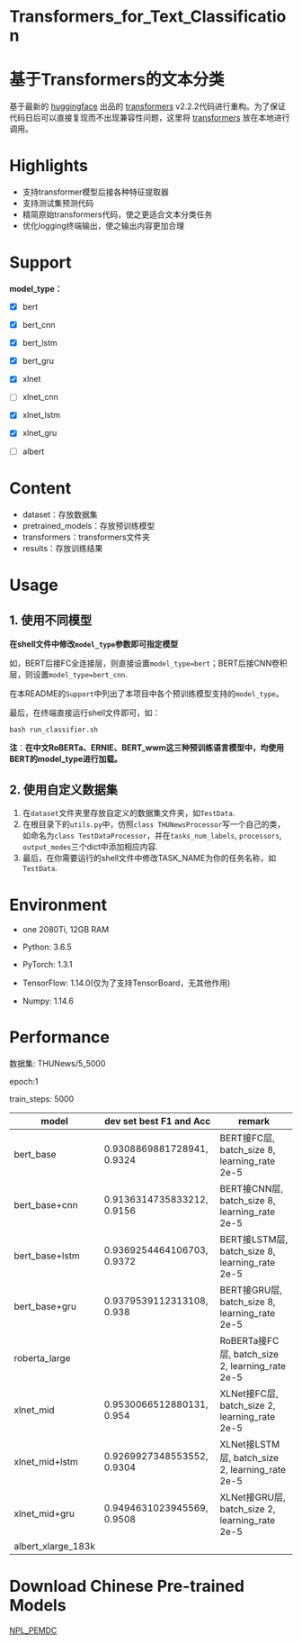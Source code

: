 # Transformers_for_Text_Classification

# 基于Transformers的文本分类

基于最新的 [huggingface](https://github.com/huggingface) 出品的 [transformers](https://github.com/huggingface/transformers/releases/tag/v2.2.2) v2.2.2代码进行重构。为了保证代码日后可以直接复现而不出现兼容性问题，这里将 [transformers](https://github.com/huggingface/transformers/releases/tag/v2.2.2) 放在本地进行调用。



# Highlights

- 支持transformer模型后接各种特征提取器
- 支持测试集预测代码
- 精简原始transformers代码，使之更适合文本分类任务
- 优化logging终端输出，使之输出内容更加合理



# Support 

**model_type：**

- [x] bert
- [x] bert_cnn
- [x] bert_lstm
- [x] bert_gru
- [x] xlnet
- [ ] xlnet_cnn
- [x] xlnet_lstm
- [x] xlnet_gru
- [ ] albert



# Content

- dataset：存放数据集
- pretrained_models：存放预训练模型
- transformers：transformers文件夹
- results：存放训练结果



# Usage

## 1. 使用不同模型

**在shell文件中修改`model_type`参数即可指定模型**

如，BERT后接FC全连接层，则直接设置`model_type=bert`；BERT后接CNN卷积层，则设置`model_type=bert_cnn`. 

在本README的`Support`中列出了本项目中各个预训练模型支持的`model_type`。

最后，在终端直接运行shell文件即可，如：

```
bash run_classifier.sh
```

**注**：**在中文RoBERTa、ERNIE、BERT_wwm这三种预训练语言模型中，均使用BERT的model_type进行加载。**



## 2. 使用自定义数据集

1. 在`dataset`文件夹里存放自定义的数据集文件夹，如`TestData`.
2. 在根目录下的`utils.py`中，仿照`class THUNewsProcessor`写一个自己的类，如命名为`class TestDataProcessor`，并在`tasks_num_labels`, `processors`, `output_modes`三个dict中添加相应内容.
3. 最后，在你需要运行的shell文件中修改TASK_NAME为你的任务名称，如`TestData`.



# Environment

- one 2080Ti, 12GB RAM
- Python: 3.6.5
- PyTorch: 1.3.1

- TensorFlow: 1.14.0(仅为了支持TensorBoard，无其他作用)
- Numpy: 1.14.6



# Performance

数据集: THUNews/5_5000

epoch:1

train_steps: 5000 

| model              | dev set best F1 and Acc    | remark                                          |
| ------------------ | -------------------------- | ----------------------------------------------- |
| bert_base          | 0.9308869881728941, 0.9324 | BERT接FC层, batch_size 8, learning_rate 2e-5    |
| bert_base+cnn      | 0.9136314735833212, 0.9156 | BERT接CNN层, batch_size 8, learning_rate 2e-5   |
| bert_base+lstm     | 0.9369254464106703, 0.9372 | BERT接LSTM层, batch_size 8, learning_rate 2e-5  |
| bert_base+gru      | 0.9379539112313108, 0.938  | BERT接GRU层, batch_size 8, learning_rate 2e-5   |
| roberta_large      |                            | RoBERTa接FC层, batch_size 2, learning_rate 2e-5 |
| xlnet_mid          | 0.9530066512880131, 0.954  | XLNet接FC层, batch_size 2, learning_rate 2e-5   |
| xlnet_mid+lstm     | 0.9269927348553552, 0.9304 | XLNet接LSTM层, batch_size 2, learning_rate 2e-5 |
| xlnet_mid+gru      | 0.9494631023945569, 0.9508 | XLNet接GRU层, batch_size 2, learning_rate 2e-5  |
| albert_xlarge_183k |                            |                                                 |



# Download Chinese Pre-trained Models

[NPL_PEMDC](https://github.com/zhanlaoban/NLP_PEMDC)




